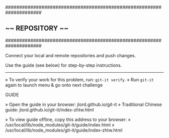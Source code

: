  #####################################################################
 ##                       ~~  REPOSITORY  ~~                        ##
 #####################################################################

  Connect your local and remote repositories and push changes.

  Use the guide (see below) for step-by-step instructions.

  ---------------------------------------------------------------------

  » To verify your work for this problem, run: `git-it verify`.
  » Run `git-it` again to launch menu & go onto next challenge

  GUIDE

  » Open the guide in your browser: jlord.github.io/git-it
  » Traditional Chinese guide: jlord.github.io/git-it/index-zhtw.html

  » To view guide offline, copy this address to your browser:
  » /usr/local/lib/node_modules/git-it/guide/index.html
  » /usr/local/lib/node_modules/git-it/guide/index-zhtw.html

